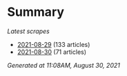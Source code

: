 # Summary
*Latest scrapes*
* [2021-08-29](https://github.com/nuuuwan/news_lk/blob/data/news_lk.2021-08-29.json) (133 articles)
* [2021-08-30](https://github.com/nuuuwan/news_lk/blob/data/news_lk.2021-08-30.json) (71 articles)

*Generated at 11:08AM, August 30, 2021*